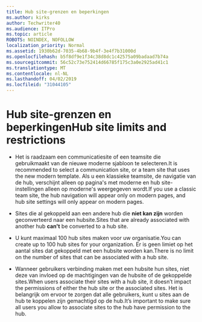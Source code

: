 ```yaml
---
title: Hub site-grenzen en beperkingen
ms.author: kirks
author: Techwriter40
ms.audience: ITPro
ms.topic: article
ROBOTS: NOINDEX, NOFOLLOW
localization_priority: Normal
ms.assetid: 1930b62d-7035-4b68-9b4f-3e4f7b31000d
ms.openlocfilehash: b5f8df9e1f34c38d8dc1c42575a09badaad7b74a
ms.sourcegitcommit: 56c52c73e752414d66785f175c3a0e2925ad41c1
ms.translationtype: MT
ms.contentlocale: nl-NL
ms.lasthandoff: 04/02/2019
ms.locfileid: "31044105"
---
```

# <a name="hub-site-limits-and-restrictions"></a><span data-ttu-id="39f89-102">Hub site-grenzen en beperkingen</span><span class="sxs-lookup"><span data-stu-id="39f89-102">Hub site limits and restrictions</span></span>


- <span data-ttu-id="39f89-103">Het is raadzaam een communicatiesite of een teamsite die gebruikmaakt van de nieuwe moderne sjabloon te selecteren.</span><span class="sxs-lookup"><span data-stu-id="39f89-103">It is recommended to select a communication site, or a team site that uses the new modern template.</span></span> <span data-ttu-id="39f89-104">Als u een klassieke teamsite, de navigatie van de hub, verschijnt alleen op pagina's met moderne en hub site-instellingen alleen op moderne's weergegeven wordt.</span><span class="sxs-lookup"><span data-stu-id="39f89-104">If you use a classic team site, the hub navigation will appear only on modern pages, and hub site settings will only appear on modern pages.</span></span>


- <span data-ttu-id="39f89-105">Sites die al gekoppeld aan een andere hub die **niet kan zijn** worden geconverteerd naar een hubsite.</span><span class="sxs-lookup"><span data-stu-id="39f89-105">Sites that are already associated with another hub **can't** be converted to a hub site.</span></span>


- <span data-ttu-id="39f89-106">U kunt maximaal 100 hub sites maken voor uw organisatie.</span><span class="sxs-lookup"><span data-stu-id="39f89-106">You can create up to 100 hub sites for your organization.</span></span> <span data-ttu-id="39f89-107">Er is geen limiet op het aantal sites dat gekoppeld met een hubsite worden kan.</span><span class="sxs-lookup"><span data-stu-id="39f89-107">There is no limit on the number of sites that can be associated with a hub site.</span></span>


- <span data-ttu-id="39f89-108">Wanneer gebruikers verbinding maken met een hubsite hun sites, niet deze van invloed op de machtigingen van de hubsite of de gekoppelde sites.</span><span class="sxs-lookup"><span data-stu-id="39f89-108">When users associate their sites with a hub site, it doesn’t impact the permissions of either the hub site or the associated sites.</span></span> <span data-ttu-id="39f89-109">Het is belangrijk om ervoor te zorgen dat alle gebruikers, kunt u sites aan de hub te koppelen zijn gemachtigd op de hub.</span><span class="sxs-lookup"><span data-stu-id="39f89-109">It’s important to make sure all users you allow to associate sites to the hub have permission to the hub.</span></span>


